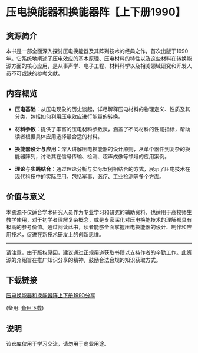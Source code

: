 # 压电换能器和换能器阵【上下册1990】

## 资源简介

本书是一部全面深入探讨压电换能器及其阵列技术的经典之作，首次出版于1990年。它系统地阐述了压电效应的基本原理、压电材料的特性以及这些材料在转换能源方面的核心应用，是从事声学、电子工程、材料科学以及相关领域研究和开发人员不可或缺的参考文献。

## 内容概览

- **压电基础**：从压电现象的历史谈起，详尽解释压电材料的物理定义、性质及其分类，包括如何利用压电效应进行能量的转换。
  
- **材料参数**：提供了丰富的压电材料参数表，涵盖了不同材料的性能指标，帮助读者根据具体应用选择最合适的材料。
  
- **换能器设计与应用**：深入讲解压电换能器的设计原则，从单个器件到复杂的换能器阵列，讨论其在信号传输、检测、超声成像等领域的应用案例。
  
- **理论与实践结合**：通过理论分析与实际案例相结合的方式，展示了压电技术在现代科技中的实际应用，包括军事、医疗、工业检测等多个方面。

## 价值与意义

本资源不仅适合学术研究人员作为专业学习和研究的辅助资料，也适用于高校师生教学使用，对于初学者理解复杂概念，或是专家深化对压电换能技术的理解都具有极高的参考价值。通过阅读此书，读者能够全面掌握压电换能器的设计、制作和应用技术，促进在新技术研发上的创新思维。

---

请注意，由于版权原因，建议通过正规渠道获取书籍以支持作者的辛勤工作。此资源的介绍旨在推广知识分享的精神，鼓励合法合规的知识获取方式。

## 下载链接
[压电换能器和换能器阵上下册1990分享](https://pan.quark.cn/s/c86da94bf208) 

(备用: [备用下载](https://pan.baidu.com/s/1PsJXyQD7mOf6cJHUelQK7w?pwd=1234))

## 说明

该仓库仅用于学习交流，请勿用于商业用途。
